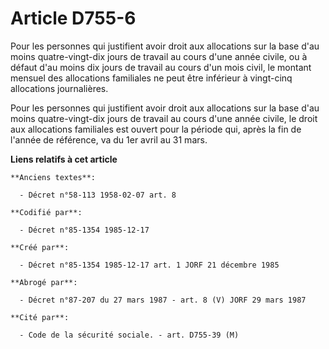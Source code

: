 # Article D755-6

Pour les personnes qui justifient avoir droit aux allocations sur la base d'au moins quatre-vingt-dix jours de travail au
cours d'une année civile, ou à défaut d'au moins dix jours de travail au cours d'un mois civil, le montant mensuel des
allocations familiales ne peut être inférieur à vingt-cinq allocations journalières. 

Pour les personnes qui justifient avoir droit aux allocations sur la base d'au moins quatre-vingt-dix jours de travail au
cours d'une année civile, le droit aux allocations familiales est ouvert pour la période qui, après la fin de l'année de
référence, va du 1er avril au 31 mars.

**Liens relatifs à cet article**

	**Anciens textes**:

	  - Décret n°58-113 1958-02-07 art. 8

	**Codifié par**:

	  - Décret n°85-1354 1985-12-17

	**Créé par**:

	  - Décret n°85-1354 1985-12-17 art. 1 JORF 21 décembre 1985

	**Abrogé par**:

	  - Décret n°87-207 du 27 mars 1987 - art. 8 (V) JORF 29 mars 1987

	**Cité par**:

	  - Code de la sécurité sociale. - art. D755-39 (M)
